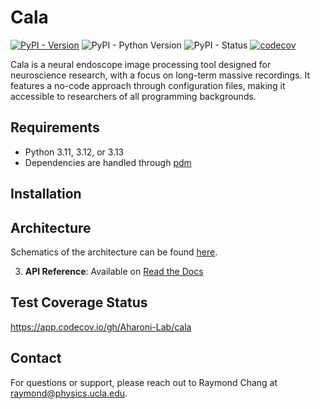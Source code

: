 # Cala

[![PyPI - Version](https://img.shields.io/pypi/v/cala)](https://pypi.org/project/cala/)
![PyPI - Python Version](https://img.shields.io/pypi/pyversions/cala)
![PyPI - Status](https://img.shields.io/pypi/status/cala)
[![codecov](https://codecov.io/gh/Aharoni-Lab/cala/graph/badge.svg?token=Apn4YtSvbU)](https://codecov.io/gh/Aharoni-Lab/cala)

Cala is a neural endoscope image processing tool designed for neuroscience research, with a focus on long-term massive recordings. It features a no-code approach through configuration files, making it accessible to researchers of all programming backgrounds.

## Requirements

- Python 3.11, 3.12, or 3.13
- Dependencies are handled through [pdm](https://pdm-project.org/en/latest/)

## Installation

## Architecture

Schematics of the architecture can be found [here](https://lucid.app/documents/embedded/808097f9-bf66-4ea8-9df0-e957e6bd0931).


3. **API Reference**: Available on [Read the Docs](https://cala.readthedocs.io/en/latest/)


## Test Coverage Status

https://app.codecov.io/gh/Aharoni-Lab/cala

## Contact

For questions or support, please reach out to Raymond Chang
at [raymond@physics.ucla.edu](mailto:raymond@physics.ucla.edu).
